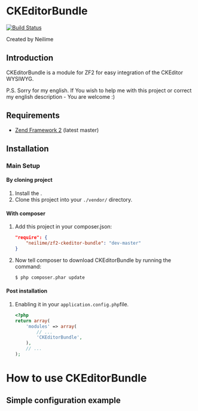 CKEditorBundle
=======

[![Build Status](https://travis-ci.org/neilime/zf2-assets-bundle.png?branch=master)](https://travis-ci.org/neilime/zf2-assets-bundle)

Created by Neilime

Introduction
------------

CKEditorBundle is a module for ZF2 for easy integration of the CKEditor WYSIWYG. 

P.S. Sorry for my english. If You wish to help me with this project or correct my english description - You are welcome :)

Requirements
------------

* [Zend Framework 2](https://github.com/zendframework/zf2) (latest master)

Installation
------------

### Main Setup

#### By cloning project

1. Install the .
2. Clone this project into your `./vendor/` directory.

#### With composer

1. Add this project in your composer.json:

    ```json
    "require": {
        "neilime/zf2-ckeditor-bundle": "dev-master"
    }
    ```

2. Now tell composer to download CKEditorBundle by running the command:

    ```bash
    $ php composer.phar update
    ```

#### Post installation

1. Enabling it in your `application.config.php`file.

    ```php
    <?php
    return array(
        'modules' => array(
            // ...
            'CKEditorBundle',
        ),
        // ...
    );
    ```
    
# How to use CKEditorBundle

## Simple configuration example
